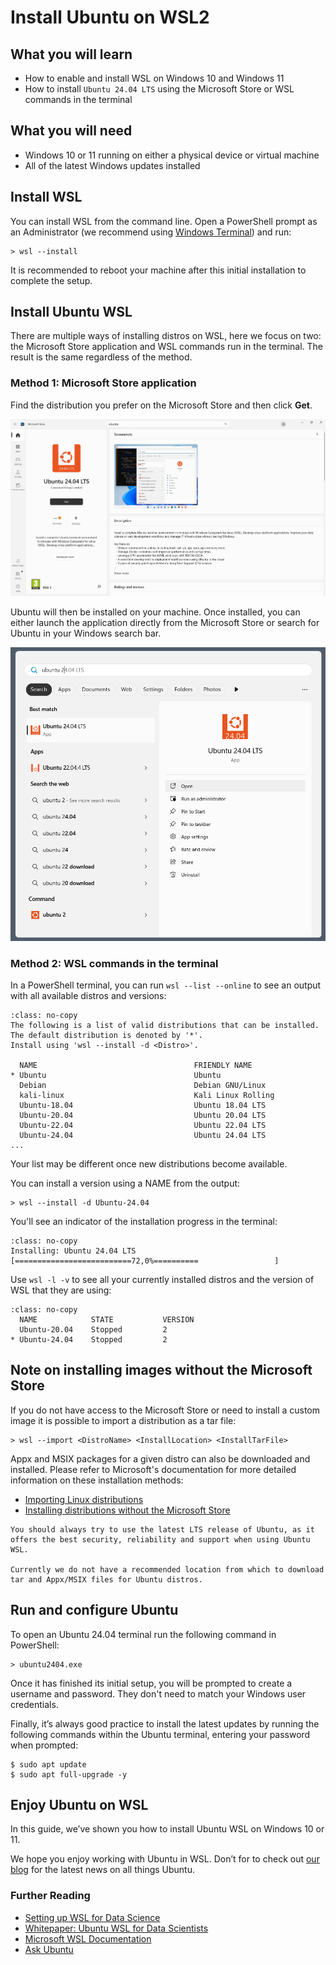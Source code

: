 # Install Ubuntu on WSL2

## What you will learn

* How to enable and install WSL on Windows 10 and Windows 11
* How to install `Ubuntu 24.04 LTS` using the Microsoft Store or WSL commands in the terminal

## What you will need

* Windows 10 or 11 running on either a physical device or virtual machine 
* All of the latest Windows updates installed

## Install WSL

You can install WSL from the command line. Open a PowerShell prompt as an Administrator (we recommend using [Windows Terminal](https://github.com/microsoft/terminal?tab=readme-ov-file#installing-and-running-windows-terminal)) and run:


```{code-block} text
> wsl --install
```

It is recommended to reboot your machine after this initial installation to complete the setup.

## Install Ubuntu WSL

There are multiple ways of installing distros on WSL, here we focus on two: the Microsoft Store application and WSL commands run in the terminal. The result is the same regardless of the method.

### Method 1: Microsoft Store application

Find the distribution you prefer on the Microsoft Store and then click **Get**. 

![Installation page for Ubuntu 24.04 LTS in the Microsoft store.](assets/install-ubuntu-wsl2/choose-distribution.png)

Ubuntu will then be installed on your machine. Once installed, you can either launch the application directly from the Microsoft Store or search for Ubuntu in your Windows search bar.

![Search results for Ubuntu 24.04 LTS in Windows search bar.](assets/install-ubuntu-wsl2/search-ubuntu-windows.png)

### Method 2: WSL commands in the terminal

In a PowerShell terminal, you can run `wsl --list --online` to see an output with all available distros and versions:

```{code-block} text
:class: no-copy
The following is a list of valid distributions that can be installed.
The default distribution is denoted by '*'.
Install using 'wsl --install -d <Distro>'.

  NAME                                   FRIENDLY NAME
* Ubuntu                                 Ubuntu
  Debian                                 Debian GNU/Linux
  kali-linux                             Kali Linux Rolling
  Ubuntu-18.04                           Ubuntu 18.04 LTS
  Ubuntu-20.04                           Ubuntu 20.04 LTS
  Ubuntu-22.04                           Ubuntu 22.04 LTS
  Ubuntu-24.04                           Ubuntu 24.04 LTS
...

``` 

Your list may be different once new distributions become available.  

You can install a version using a NAME from the output:

```{code-block} text
> wsl --install -d Ubuntu-24.04
```

You'll see an indicator of the installation progress in the terminal:

```{code-block} text
:class: no-copy
Installing: Ubuntu 24.04 LTS
[==========================72,0%==========                 ]
```

Use `wsl -l -v` to see all your currently installed distros and the version of WSL that they are using:

```{code-block} text
:class: no-copy
  NAME            STATE           VERSION
  Ubuntu-20.04    Stopped         2
* Ubuntu-24.04    Stopped         2
```

## Note on installing images without the Microsoft Store

If you do not have access to the Microsoft Store or need to install
a custom image it is possible to import a distribution as a tar file:

```{code-block} text
> wsl --import <DistroName> <InstallLocation> <InstallTarFile>
```
Appx and MSIX packages for a given distro can also be downloaded and installed.
Please refer to Microsoft's documentation for more detailed information on these installation methods:

- [Importing Linux distributions](https://learn.microsoft.com/en-us/windows/wsl/use-custom-distro)
- [Installing distributions without the Microsoft Store](https://learn.microsoft.com/en-us/windows/wsl/install-manual#downloading-distributions)

```{warning}
You should always try to use the latest LTS release of Ubuntu, as it offers the best security, reliability and support when using Ubuntu WSL.

Currently we do not have a recommended location from which to download tar and Appx/MSIX files for Ubuntu distros.
```

## Run and configure Ubuntu

To open an Ubuntu 24.04 terminal run the following command in PowerShell:

```{code-block} text
> ubuntu2404.exe 
```

Once it has finished its initial setup, you will be prompted to create a username and password. They don't need to match your Windows user credentials.

Finally, it’s always good practice to install the latest updates by running the following commands within the Ubuntu terminal, entering your password when prompted:

```{code-block} text
$ sudo apt update
$ sudo apt full-upgrade -y
```

## Enjoy Ubuntu on WSL

In this guide, we’ve shown you how to install Ubuntu WSL on Windows 10 or 11.

We hope you enjoy working with Ubuntu in WSL. Don’t for to check out [our blog](https://ubuntu.com/blog) for the latest news on all things Ubuntu.

### Further Reading

* [Setting up WSL for Data Science](https://ubuntu.com/blog/upgrade-data-science-workflows-ubuntu-wsl)
* [Whitepaper: Ubuntu WSL for Data Scientists](https://ubuntu.com/engage/ubuntu-wsl-for-data-scientists)
* [Microsoft WSL Documentation](https://learn.microsoft.com/en-us/windows/wsl/)
* [Ask Ubuntu](https://askubuntu.com/)
